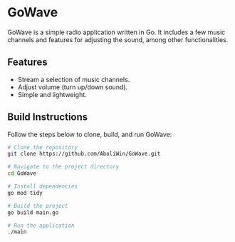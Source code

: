 # GoWave

GoWave is a simple radio application written in Go. It includes a few music channels and features for adjusting the sound, among other functionalities.

## Features

- Stream a selection of music channels.
- Adjust volume (turn up/down sound).
- Simple and lightweight.

## Build Instructions

Follow the steps below to clone, build, and run GoWave:

```bash
# Clone the repository
git clone https://github.com/AboliWin/GoWave.git

# Navigate to the project directory
cd GoWave

# Install dependencies
go mod tidy

# Build the project
go build main.go

# Run the application
./main
```

